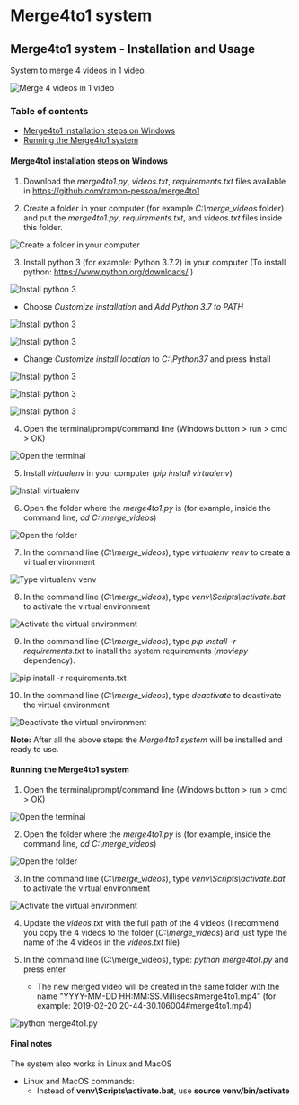 Merge4to1 system
===========================

## Merge4to1 system - Installation and Usage

System to merge 4 videos in 1 video.

![Merge 4 videos in 1 video](https://github.com/ramon-pessoa/merge4to1/blob/master/images/1-four_merged_videos.png)

### Table of contents

* [Merge4to1 installation steps on Windows](#merge4to1-installation-steps-on-windows)
* [Running the Merge4to1 system](#running-the-merge4to1-system)

#### Merge4to1 installation steps on Windows

1. Download the *merge4to1.py*, *videos.txt*, *requirements.txt* files available in
https://github.com/ramon-pessoa/merge4to1

2. Create a folder in your computer (for example *C:\merge_videos* folder) and put
the *merge4to1.py*, *requirements.txt*, and *videos.txt* files inside this folder.

![Create a folder in your computer](https://github.com/ramon-pessoa/merge4to1/blob/master/images/2.png)

3. Install python 3 (for example: Python 3.7.2) in your computer (To install python:
https://www.python.org/downloads/ )

![Install python 3](https://github.com/ramon-pessoa/merge4to1/blob/master/images/3.png)

 * Choose *Customize installation* and *Add Python 3.7 to PATH*

![Install python 3](https://github.com/ramon-pessoa/merge4to1/blob/master/images/4.png)

![Install python 3](https://github.com/ramon-pessoa/merge4to1/blob/master/images/5.png)

* Change *Customize install location* to *C:\Python37* and press Install

![Install python 3](https://github.com/ramon-pessoa/merge4to1/blob/master/images/6.png)

![Install python 3](https://github.com/ramon-pessoa/merge4to1/blob/master/images/7.png)

![Install python 3](https://github.com/ramon-pessoa/merge4to1/blob/master/images/8.png)

4. Open the terminal/prompt/command line (Windows button > run > cmd > OK)

![Open the terminal](https://github.com/ramon-pessoa/merge4to1/blob/master/images/9.png)

5. Install *virtualenv* in your computer (*pip install virtualenv*)

![Install virtualenv](https://github.com/ramon-pessoa/merge4to1/blob/master/images/10.png)

6. Open the folder where the *merge4to1.py* is (for example, inside the command line,
*cd C:\merge_videos*)

![Open the folder](https://github.com/ramon-pessoa/merge4to1/blob/master/images/11.png)

7. In the command line (*C:\merge_videos*), type *virtualenv venv* to create a virtual environment

![Type virtualenv venv](https://github.com/ramon-pessoa/merge4to1/blob/master/images/12.png)

8. In the command line (*C:\merge_videos*), type *venv\Scripts\activate.bat* to activate
the virtual environment

![Activate
the virtual environment](https://github.com/ramon-pessoa/merge4to1/blob/master/images/13.png)

9. In the command line (*C:\merge_videos*), type *pip install -r requirements.txt* to install
the system requirements (*moviepy* dependency).

![pip install -r requirements.txt](https://github.com/ramon-pessoa/merge4to1/blob/master/images/14.png)

10. In the command line (*C:\merge_videos*), type *deactivate* to deactivate the virtual
environment

![Deactivate
the virtual environment](https://github.com/ramon-pessoa/merge4to1/blob/master/images/15.png)

**Note:** After all the above steps the *Merge4to1 system* will be installed and ready to use.

#### Running the Merge4to1 system

1. Open the terminal/prompt/command line (Windows button > run > cmd > OK)

![Open the terminal](https://github.com/ramon-pessoa/merge4to1/blob/master/images/9.png)

2. Open the folder where the *merge4to1.py* is (for example, inside the command line, *cd
C:\merge_videos*)

![Open the folder](https://github.com/ramon-pessoa/merge4to1/blob/master/images/11.png)

3. In the command line (*C:\merge_videos*), type *venv\Scripts\activate.bat* to activate the
virtual environment

![Activate
the virtual environment](https://github.com/ramon-pessoa/merge4to1/blob/master/images/13.png)

4. Update the *videos.txt* with the full path of the 4 videos (I recommend you copy the 4
videos to the folder (*C:\merge_videos*) and just type the name of the 4 videos in the
*videos.txt* file)

5. In the command line (C:\merge_videos), type: *python merge4to1.py* and press enter
    * The new merged video will be created in the same folder with the name
"YYYY-MM-DD HH:MM:SS.Millisecs#merge4to1.mp4" (for example: 2019-02-20
20-44-30.106004#merge4to1.mp4)

![python merge4to1.py](https://github.com/ramon-pessoa/merge4to1/blob/master/images/16.png)

#### Final notes

The system also works in Linux and MacOS

* Linux and MacOS commands:
    * Instead of **venv\Scripts\activate.bat**, use **source venv/bin/activate**